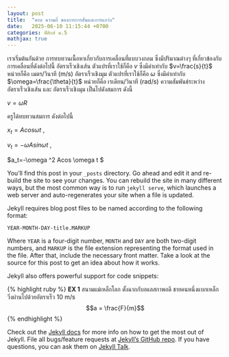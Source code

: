```yaml
---
layout: post
title:  "คาบ ความถี่ ของการการสั่นและการแกว่ง"
date:   2025-06-10 11:15:44 +0700
categories: ฟิสิกส์ ม.5
mathjax: true
---
```

เราเริ่มต้นกันด้วย การทบทวนเนื้อหาเกี่ยวกับการเคลื่อนที่แบบวงกลม ซึ่งมีปริมาณต่างๆ ที่เกี่ยวข้องกับการเคลื่อนที่ดังต่อไปนี้
อัตราเร็วเชิงเส้น ตัวแปรที่เราใช้ก็คือ $v$ ซึ่งมีค่าเท่ากับ $v=\frac{s}{t}$ หน่วยก็คือ เมตร/วินาที (m/s)
อัตราเร็วเชิงมุม ตัวแปรที่เราใช้ก็คือ $\omega$ ซึ่งมีค่าเท่ากับ $\omega=\frac{\theta}{t}$ หน่วยก็คือ เรเดียน/วินาที (rad/s)
ความสัมพันธ์ระหว่าง อัตราเร็วเชิงเส้น และ อัตราเร็วเชิงมุม เป็นไปดังสมการ ดังนี้

$v=\omega R$

ครูได้ทบทวนสมการ ดังต่อไปนี้ 

$x_t=Acos\omega t \ ,$

$v_t=-\omega Asin\omega t \ ,$

$a_t=-\omega ^2 Acos \omega t $
 
You’ll find this post in your `_posts` directory. Go ahead and edit it and re-build the site to see your changes. You can rebuild the site in many different ways, but the most common way is to run `jekyll serve`, which launches a web server and auto-regenerates your site when a file is updated.

Jekyll requires blog post files to be named according to the following format:

`YEAR-MONTH-DAY-title.MARKUP`

Where `YEAR` is a four-digit number, `MONTH` and `DAY` are both two-digit numbers, and `MARKUP` is the file extension representing the format used in the file. After that, include the necessary front matter. Take a look at the source for this post to get an idea about how it works.

Jekyll also offers powerful support for code snippets:

{% highlight ruby %}
**EX 1** สนามแม่เหล็กโลก ตั้งฉากกับอแลสกาพอดี ชายคนหนึ่งแบกเหล็กวิ่งผ่านไปด้วยอัตราเร็ว 10 m/s
 $$a = \frac{F}{m}$$
{% endhighlight %}

Check out the [Jekyll docs][jekyll-docs] for more info on how to get the most out of Jekyll. File all bugs/feature requests at [Jekyll’s GitHub repo][jekyll-gh]. If you have questions, you can ask them on [Jekyll Talk][jekyll-talk].

[jekyll-docs]: https://jekyllrb.com/docs/home
[jekyll-gh]:   https://github.com/jekyll/jekyll
[jekyll-talk]: https://talk.jekyllrb.com/
